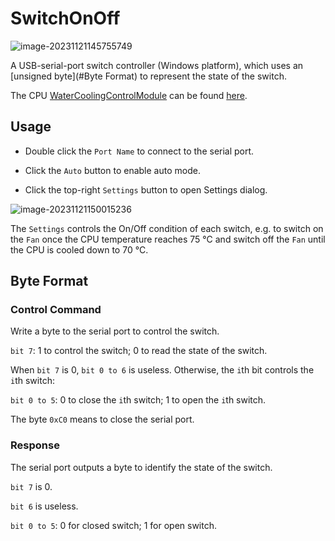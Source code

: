 # SwitchOnOff
![image-20231121145755749](https://renhao-picgo.oss-cn-beijing.aliyuncs.com/img/image-20231121145755749.png)

A USB-serial-port switch controller (Windows platform), which uses an [unsigned byte](#Byte Format) to represent the state of the switch.

The CPU [WaterCoolingControlModule](https://github.com/Megre/WaterCoolingControlModule) can be found [here](https://github.com/Megre/WaterCoolingControlModule).

## Usage

- Double click the `Port Name` to connect to the serial port.

- Click the `Auto` button to enable auto mode.

- Click the top-right `Settings` button to open Settings dialog.

![image-20231121150015236](https://renhao-picgo.oss-cn-beijing.aliyuncs.com/img/image-20231121150015236.png)

The `Settings` controls the On/Off condition of each switch, e.g. to switch on the `Fan` once the CPU temperature reaches 75 °C and switch off the `Fan` until the CPU is cooled down to 70 °C.



## Byte Format

### Control Command

Write a byte to the serial port to control the switch.

`bit 7`: 1 to control the switch; 0 to read the state of the switch.

When `bit 7` is 0, `bit 0 to 6` is useless. Otherwise, the `i`th bit controls the `i`th switch:

`bit 0 to 5`: 0 to close the `i`th switch; 1 to open the `i`th switch.

The byte `0xC0` means to close the serial port.



### Response

The serial port outputs a byte to identify the state of the switch.

`bit 7` is 0.

`bit 6` is useless.

`bit 0 to 5`: 0 for closed switch; 1 for open switch.
